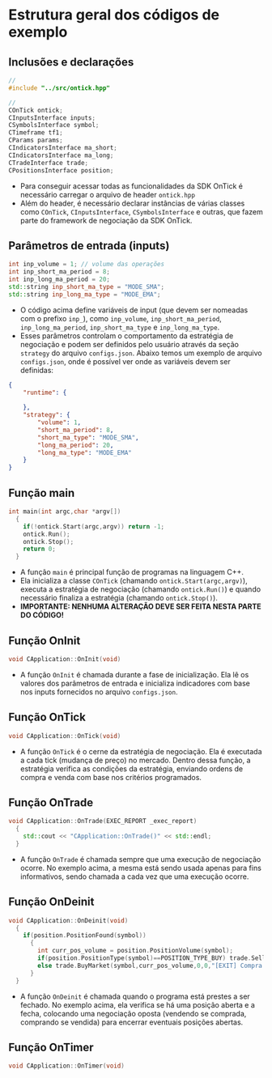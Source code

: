 # Estrutura geral dos códigos de exemplo

## Inclusões e declarações
``` c++
//
#include "../src/ontick.hpp"

//
COnTick ontick;
CInputsInterface inputs;
CSymbolsInterface symbol;
CTimeframe tf1;
CParams params;
CIndicatorsInterface ma_short;
CIndicatorsInterface ma_long;
CTradeInterface trade;
CPositionsInterface position;
```
- Para conseguir acessar todas as funcionalidades da SDK OnTick é necessário carregar o arquivo de header `ontick.hpp`
- Além do header, é necessário declarar instâncias de várias classes como `COnTick`, `CInputsInterface`, `CSymbolsInterface` e outras, que fazem parte do framework de negociação da SDK OnTick.

## Parâmetros de entrada (inputs)
``` c++
int inp_volume = 1; // volume das operações
int inp_short_ma_period = 8;
int inp_long_ma_period = 20;
std::string inp_short_ma_type = "MODE_SMA";
std::string inp_long_ma_type = "MODE_EMA";
```
- O código acima define variáveis de input (que devem ser nomeadas com o prefixo `inp_`), como `inp_volume`, `inp_short_ma_period`, `inp_long_ma_period`, `inp_short_ma_type` e `inp_long_ma_type`.
- Esses parâmetros controlam o comportamento da estratégia de negociação e podem ser definidos pelo usuário através da seção `strategy` do arquivo `configs.json`. Abaixo temos um exemplo de arquivo `configs.json`, onde é possível ver onde as variáveis devem ser definidas:
``` json
{
    "runtime": {
        
    },
    "strategy": {
        "volume": 1,
        "short_ma_period": 8,
        "short_ma_type": "MODE_SMA",
        "long_ma_period": 20,
        "long_ma_type": "MODE_EMA"
    }
}
```

## Função main
``` c++
int main(int argc,char *argv[])
  {
    if(!ontick.Start(argc,argv)) return -1;
    ontick.Run();
    ontick.Stop();
    return 0;
  }
```
- A função `main` é principal função de programas na linguagem C++. 
- Ela inicializa a classe `COnTick` (chamando `ontick.Start(argc,argv)`), executa a estratégia de negociação (chamando `ontick.Run()`) e quando necessário finaliza a estratégia (chamando `ontick.Stop()`).
- **IMPORTANTE: NENHUMA ALTERAÇÃO DEVE SER FEITA NESTA PARTE DO CÓDIGO!**

## Função OnInit
``` c++
void CApplication::OnInit(void)
```
- A função `OnInit` é chamada durante a fase de inicialização. Ela lê os valores dos parâmetros de entrada e inicializa indicadores com base nos inputs fornecidos no arquivo `configs.json`.

## Função OnTick
``` c++
void CApplication::OnTick(void)
```
- A função `OnTick` é o cerne da estratégia de negociação. Ela é executada a cada tick (mudança de preço) no mercado. Dentro dessa função, a estratégia verifica as condições da estratégia, enviando ordens de compra e venda com base nos critérios programados.

## Função OnTrade
``` c++
void CApplication::OnTrade(EXEC_REPORT _exec_report)
  {
    std::cout << "CApplication::OnTrade()" << std::endl;
  }
```
- A função `OnTrade` é chamada sempre que uma execução de negociação ocorre. No exemplo acima, a mesma está sendo usada apenas para fins informativos, sendo chamada a cada vez que uma execução ocorre.

## Função OnDeinit
``` c++
void CApplication::OnDeinit(void)
  {
    if(position.PositionFound(symbol))
      {
        int curr_pos_volume = position.PositionVolume(symbol);
        if(position.PositionType(symbol)==POSITION_TYPE_BUY) trade.SellMarket(symbol,curr_pos_volume,0,0,"[EXIT] Venda a mercado");
        else trade.BuyMarket(symbol,curr_pos_volume,0,0,"[EXIT] Compra a mercado");
      }
  }
```
- A função `OnDeinit` é chamada quando o programa está prestes a ser fechado. No exemplo acima, ela verifica se há uma posição aberta e a fecha, colocando uma negociação oposta (vendendo se comprada, comprando se vendida) para encerrar eventuais posições abertas.

## Função OnTimer
``` c++
void CApplication::OnTimer(void)
```